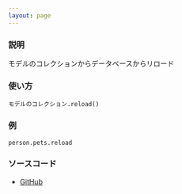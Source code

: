 ```yaml
---
layout: page
---
```


### 説明

モデルのコレクションからデータベースからリロード

### 使い方

    モデルのコレクション.reload()

### 例

    person.pets.reload

### ソースコード

- [GitHub](https://github.com/rails/rails/blob/984c3ef2775781d47efa9f541ce570daa2434a80/activerecord/lib/active_record/associations/collection_proxy.rb#L1067)
